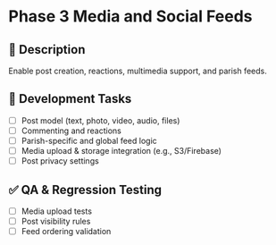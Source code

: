 # Phase 3 Media and Social Feeds

## 📘 Description
Enable post creation, reactions, multimedia support, and parish feeds.

## 🔨 Development Tasks
- [ ] Post model (text, photo, video, audio, files)
- [ ] Commenting and reactions
- [ ] Parish-specific and global feed logic
- [ ] Media upload & storage integration (e.g., S3/Firebase)
- [ ] Post privacy settings

## ✅ QA & Regression Testing
- [ ] Media upload tests
- [ ] Post visibility rules
- [ ] Feed ordering validation
